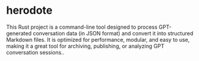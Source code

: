 # herodote
This Rust project is a command-line tool designed to process GPT-generated conversation data (in JSON format) and convert it into structured Markdown files. It is optimized for performance, modular, and easy to use, making it a great tool for archiving, publishing, or analyzing GPT conversation sessions..
